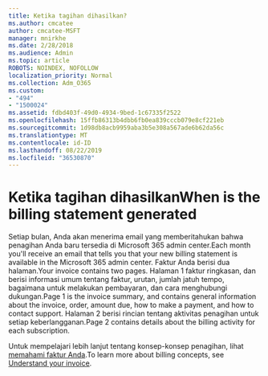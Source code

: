 ```yaml
---
title: Ketika tagihan dihasilkan?
ms.author: cmcatee
author: cmcatee-MSFT
manager: mnirkhe
ms.date: 2/28/2018
ms.audience: Admin
ms.topic: article
ROBOTS: NOINDEX, NOFOLLOW
localization_priority: Normal
ms.collection: Adm_O365
ms.custom:
- "494"
- "1500024"
ms.assetid: fdbd403f-49d0-4934-9bed-1c67335f2522
ms.openlocfilehash: 15ffb86313b4dbb6fb0ea839cccb079e8cf221eb
ms.sourcegitcommit: 1d98db8acb9959aba3b5e308a567ade6b62da56c
ms.translationtype: MT
ms.contentlocale: id-ID
ms.lasthandoff: 08/22/2019
ms.locfileid: "36530870"
---
```

# <a name="when-is-the-billing-statement-generated"></a><span data-ttu-id="c7a2e-102">Ketika tagihan dihasilkan</span><span class="sxs-lookup"><span data-stu-id="c7a2e-102">When is the billing statement generated</span></span>

<span data-ttu-id="c7a2e-103">Setiap bulan, Anda akan menerima email yang memberitahukan bahwa penagihan Anda baru tersedia di Microsoft 365 admin center.</span><span class="sxs-lookup"><span data-stu-id="c7a2e-103">Each month you'll receive an email that tells you that your new billing statement is available in the Microsoft 365 admin center.</span></span> <span data-ttu-id="c7a2e-104">Faktur Anda berisi dua halaman.</span><span class="sxs-lookup"><span data-stu-id="c7a2e-104">Your invoice contains two pages.</span></span> <span data-ttu-id="c7a2e-105">Halaman 1 faktur ringkasan, dan berisi informasi umum tentang faktur, urutan, jumlah jatuh tempo, bagaimana untuk melakukan pembayaran, dan cara menghubungi dukungan.</span><span class="sxs-lookup"><span data-stu-id="c7a2e-105">Page 1 is the invoice summary, and contains general information about the invoice, order, amount due, how to make a payment, and how to contact support.</span></span> <span data-ttu-id="c7a2e-106">Halaman 2 berisi rincian tentang aktivitas penagihan untuk setiap keberlangganan.</span><span class="sxs-lookup"><span data-stu-id="c7a2e-106">Page 2 contains details about the billing activity for each subscription.</span></span>
  
<span data-ttu-id="c7a2e-107">Untuk mempelajari lebih lanjut tentang konsep-konsep penagihan, lihat [memahami faktur Anda](https://docs.microsoft.com/office365/admin/subscriptions-and-billing/understand-your-invoice).</span><span class="sxs-lookup"><span data-stu-id="c7a2e-107">To learn more about billing concepts, see [Understand your invoice](https://docs.microsoft.com/office365/admin/subscriptions-and-billing/understand-your-invoice).</span></span>